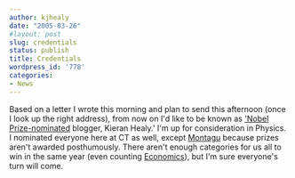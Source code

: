 ```yaml
---
author: kjhealy
date: "2005-03-26"
#layout: post
slug: credentials
status: publish
title: Credentials
wordpress_id: '778'
categories:
- News
---
```


Based on a letter I wrote this morning and plan to send this afternoon (once I look up the right address), from now on I'd like to be known as ['Nobel Prize-nominated](http://mediamatters.org/items/200503220009) blogger, Kieran Healy.' I'm up for consideration in Physics. I nominated everyone here at CT as well, except [Montagu](http://www.crookedtimber.org/author/montagu-norman/) because prizes aren't awarded posthumously. There aren't enough categories for us all to win in the same year (even counting [Economics](http://en.wikipedia.org/wiki/Nobel_Prize#Prize_categories)), but I'm sure everyone's turn will come.

